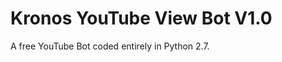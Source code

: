 Kronos YouTube View Bot V1.0
=======================

A free YouTube Bot coded entirely in Python 2.7.
